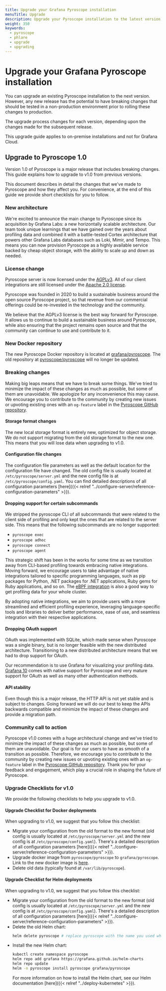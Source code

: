 ```yaml
---
title: Upgrade your Grafana Pyroscope installation
menuTitle: Upgrade
description: Upgrade your Pyroscope installation to the latest version.
weight: 350
keywords:
  - pyroscope
  - phlare
  - upgrade
  - upgrading
---
```


# Upgrade your Grafana Pyroscope installation

You can upgrade an existing Pyroscope installation to the next version.
However, any new release has the potential to have breaking changes that should be tested in a non-production environment prior to rolling these changes to production.

The upgrade process changes for each version, depending upon the changes made for the subsequent release.

This upgrade guide applies to on-premise installations and not for Grafana Cloud.

## Upgrade to Pyroscope 1.0

Version 1.0 of Pyroscope is a major release that includes breaking changes.
This guide explains how to upgrade to v1.0 from previous versions.

This document describes in detail the changes that we've made to Pyroscope and how they affect you. For convenience, at the end of this guide we provide short checklists for you to follow.

### New architecture

We're excited to announce the main change to Pyroscope since its acquisition by Grafana Labs: a new horizontally scalable architecture.
Our team took unique learnings that we have gained over the years about profiling data and combined it with a battle-tested Cortex architecture that powers other Grafana Labs databases such as Loki, Mimir, and Tempo.
This means you can now provision Pyroscope as a highly available service backed by cheap object storage, with the ability to scale up and down as needed.

### License change

Pyroscope server is now licensed under the [AGPLv3](https://opensource.org/license/agpl-v3/). All of our client integrations are still licensed under the [Apache 2.0 license](https://opensource.org/license/apache-2-0/).

Pyroscope was founded in 2020 to build a sustainable business around the open source Pyroscope project, so that revenue from our commercial offerings could be re-invested in the technology and the community.

We believe that the AGPLv3 license is the best way forward for Pyroscope. It allows us to continue to build a sustainable business around Pyroscope, while also ensuring that the project remains open source and that the community can continue to use and contribute to it.

### New Docker repository

The new Pyroscope Docker repository is located at [grafana/pyroscope](https://hub.docker.com/r/grafana/pyroscope). The old repository at [pyroscope/pyroscope](https://hub.docker.com/r/pyroscope/pyroscope) will no longer be updated.

### Breaking changes

Making big leaps means that we have to break some things. We've tried to minimize the impact of these changes as much as possible, but some of them are unavoidable. We apologize for any inconvenience this may cause. We encourage you to contribute to the community by creating new issues or upvoting existing ones with an `og-feature` label in the [Pyroscope GitHub repository](https://github.com/grafana/pyroscope/labels/og-feature).

#### Storage format changes

The new local storage format is entirely new, optimized for object storage. We do not support migrating from the old storage format to the new one. This means that you will lose data when upgrading to v1.0.

#### Configuration file changes

The configuration file parameters as well as the default location for the configuration file have changed. The old config file is usually located at `/etc/pyroscope/server.yml` and the new config file is at `/etc/pyroscope/config.yaml`. You can find detailed descriptions of all configuration parameters [here]({{< relref "../configure-server/reference-configuration-parameters" >}}).

#### Dropping support for certain subcommands

We stripped the pyroscope CLI of all subcommands that were related to the client side of profiling and only kept the ones that are related to the server side. This means that the following subcommands are no longer supported:
* `pyroscope exec`
* `pyroscope adhoc`
* `pyroscope connect`
* `pyroscope agent`

This strategic shift has been in the works for some time as we transition away from CLI-based profiling towards embracing native integrations.
Moving forward, we encourage users to take advantage of native integrations tailored to specific programming languages, such as pip packages for Python, .NET packages for .NET applications, Ruby gems for Ruby applications, and so on.
The [eBPF integration](https://grafana.com/docs/pyroscope/<PYROSCOPE_VERSION>/configure-client/grafana-alloy/ebpf) is also a good way to get profiling data for your whole cluster.

By adopting native integrations, we aim to provide users with a more streamlined and efficient profiling experience, leveraging language-specific tools and libraries to deliver better performance, ease of use, and seamless integration with their respective applications.

#### Dropping OAuth support

OAuth was implemented with SQLite, which made sense when Pyroscope was a single binary, but is no longer feasible with the new distributed architecture. Transitioning to a new distributed architecture means that we had to drop support for OAuth.

Our recommendation is to use Grafana for visualizing your profiling data. [Grafana 10](/docs/grafana/latest/whatsnew/whats-new-in-v10-0/) comes with native support for Pyroscope and very mature support for OAuth as well as many other authentication methods.

#### API stability

Even though this is a major release, the HTTP API is not yet stable and is subject to changes. Going forward we will do our best to keep the APIs backwards compatible and minimize the impact of these changes and provide a migration path.

### Community call to action

Pyroscope v1.0 comes with a huge architectural change and we've tried to minimize the impact of these changes as much as possible, but some of them are unavoidable. Our goal is for our users to have as smooth of a transition as possible. Therefore, we encourage you to contribute to the community by creating new issues or upvoting existing ones with an `og-feature` label in the [Pyroscope GitHub repository](https://github.com/grafana/pyroscope/labels/og-feature). Thank you for your feedback and engagement, which play a crucial role in shaping the future of Pyroscope.


### Upgrade Checklists for v1.0

We provide the following checklists to help you upgrade to v1.0.

#### Upgrade Checklist for Docker deployments

When upgrading to v1.0, we suggest that you follow this checklist:
* Migrate your configuration from the old format to the new format (old config is usually located at `/etc/pyroscope/server.yml` and the new config is at `/etc/pyroscope/config.yaml`). There's a detailed description of all configuration parameters [here]({{< relref "../configure-server/reference-configuration-parameters" >}}).
* Upgrade docker image from `pyroscope/pyroscope` to `grafana/pyroscope`. Link to the new docker image is [here](https://hub.docker.com/r/grafana/pyroscope).
* Delete old data (typically found at `/var/lib/pyroscope`).

#### Upgrade Checklist for Helm deployments

When upgrading to v1.0, we suggest that you follow this checklist:

* Migrate your configuration from the old format to the new format (old config is usually located at `/etc/pyroscope/server.yml` and the new config is at `/etc/pyroscope/config.yaml`). There's a detailed description of all configuration parameters [here]({{< relref "../configure-server/reference-configuration-parameters" >}}).
* Delete the old Helm chart:
  ```bash
  helm delete pyroscope # replace pyroscope with the name you used when installing the chart
  ```
* Install the new Helm chart:
  ```bash
  kubectl create namespace pyroscope
  helm repo add grafana https://grafana.github.io/helm-charts
  helm repo update
  helm -n pyroscope install pyroscope grafana/pyroscope
  ```
  For more information on how to install the Helm chart, see our Helm documentation [here]({{< relref "../deploy-kubernetes" >}}).
